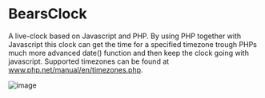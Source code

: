 BearsClock
========
A live-clock based on Javascript and PHP. By using PHP together with Javascript this clock can get the time for a specified timezone trough PHPs much more advanced date() function and then keep the clock going with javascript. Supported timezones can be found at www.php.net/manual/en/timezones.php.

![image](https://github.com/user-attachments/assets/5f86fbb1-7e3f-4894-a8f7-b4d8f0188703)

